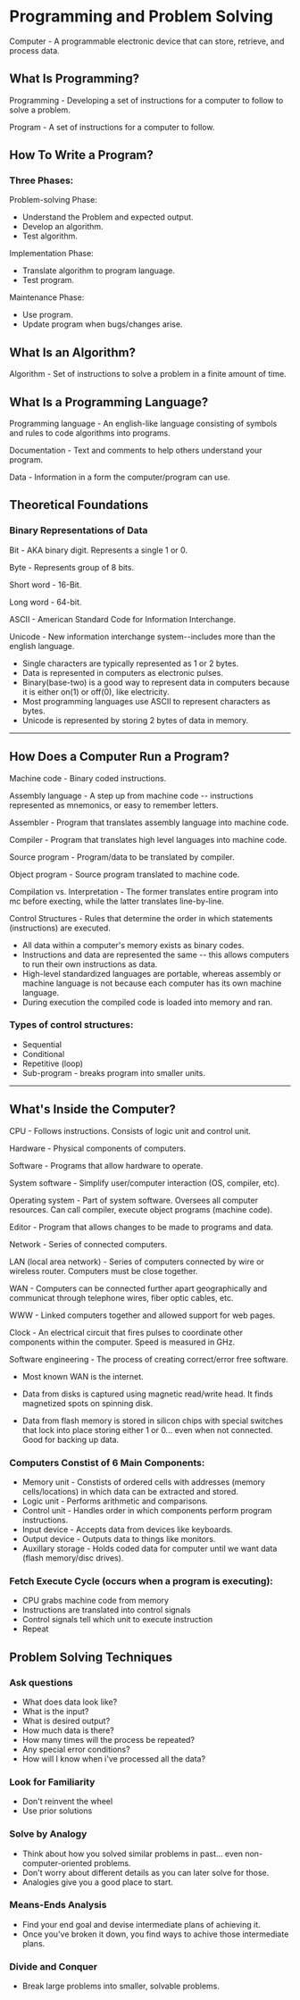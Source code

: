 # Programming and Problem Solving

Computer - A programmable electronic device that can store, retrieve, and process data.

## What Is Programming?

Programming - Developing a set of instructions for a computer to follow to solve a problem.

Program - A set of instructions for a computer to follow.

## How To Write a Program?

### Three Phases:

Problem-solving Phase:

- Understand the Problem and expected output.
- Develop an algorithm.
- Test algorithm.

Implementation Phase:

- Translate algorithm to program language.
- Test program.

Maintenance Phase:

- Use program.
- Update program when bugs/changes arise.

## What Is an Algorithm?

Algorithm - Set of instructions to solve a problem in a finite amount of time.

## What Is a Programming Language?

Programming language - An english-like language consisting of symbols and rules to code algorithms into programs.

Documentation - Text and comments to help others understand your program.

Data - Information in a form the computer/program can use.

## Theoretical Foundations

### Binary Representations of Data

Bit - AKA binary digit. Represents a single 1 or 0.

Byte - Represents group of 8 bits.

Short word - 16-Bit.

Long word - 64-bit.

ASCII - American Standard Code for Information Interchange.

Unicode - New information interchange system--includes more than the english language.

- Single characters are typically represented as 1 or 2 bytes.
- Data is represented in computers as electronic pulses.
- Binary(base-two) is a good way to represent data in computers because it is either on(1) or off(0), like electricity.
- Most programming languages use ASCII to represent characters as bytes.
- Unicode is represented by storing 2 bytes of data in memory.

---

## How Does a Computer Run a Program?

Machine code - Binary coded instructions.

Assembly language - A step up from machine code -- instructions represented as mnemonics, or easy to remember letters.

Assembler - Program that translates assembly language into machine code.

Compiler - Program that translates high level languages into machine code.

Source program - Program/data to be translated by compiler.

Object program - Source program translated to machine code.

Compilation vs. Interpretation - The former translates entire program into mc before execting, while the latter translates line-by-line.

Control Structures - Rules that determine the order in which statements (instructions) are executed.

- All data within a computer's memory exists as binary codes.
- Instructions and data are represented the same -- this allows computers to run their own instructions as data.
- High-level standardized languages are portable, whereas assembly or machine language is not because each computer has its own machine language.
- During execution the compiled code is loaded into memory and ran.

### Types of control structures:

- Sequential
- Conditional
- Repetitive (loop)
- Sub-program - breaks program into smaller units.

---

## What's Inside the Computer?

CPU - Follows instructions. Consists of logic unit and control unit.

Hardware - Physical components of computers.

Software - Programs that allow hardware to operate.

System software - Simplify user/computer interaction (OS, compiler, etc).

Operating system - Part of system software. Oversees all computer resources. Can call compiler, execute object programs (machine code).

Editor - Program that allows changes to be made to programs and data.

Network - Series of connected computers.

LAN (local area network) - Series of computers connected by wire or wireless router. Computers must be close together.

WAN - Computers can be connected further apart geographically and communicat through telephone wires, fiber optic cables, etc.

WWW - Linked computers together and allowed support for web pages.

Clock - An electrical circuit that fires pulses to coordinate other components within the computer. Speed is measured in GHz.

Software engineering - The process of creating correct/error free software.

- Most known WAN is the internet.

- Data from disks is captured using magnetic read/write head. It finds magnetized spots on spinning disk.

- Data from flash memory is stored in silicon chips with special switches that lock into place storing either 1 or 0... even when not connected. Good for backing up data.

### Computers Constist of 6 Main Components:

- Memory unit - Constists of ordered cells with addresses (memory cells/locations) in which data can be extracted and stored.
- Logic unit - Performs arithmetic and comparisons.
- Control unit - Handles order in which components perform program instructions.
- Input device - Accepts data from devices like keyboards.
- Output device - Outputs data to things like monitors.
- Auxillary storage - Holds coded data for computer until we want data (flash memory/disc drives).

### Fetch Execute Cycle (occurs when a program is executing):

- CPU grabs machine code from memory
- Instructions are translated into control signals
- Control signals tell which unit to execute instruction
- Repeat

## Problem Solving Techniques

### Ask questions

- What does data look like?
- What is the input?
- What is desired output?
- How much data is there?
- How many times will the process be repeated?
- Any special error conditions?
- How will I know when i've processed all the data?

### Look for Familiarity

- Don't reinvent the wheel
- Use prior solutions

### Solve by Analogy

- Think about how you solved similar problems in past... even non-computer-oriented problems.
- Don't worry about different details as you can later solve for those.
- Analogies give you a good place to start.

### Means-Ends Analysis

- Find your end goal and devise intermediate plans of achieving it.
- Once you've broken it down, you find ways to achive those intermediate plans.

### Divide and Conquer

- Break large problems into smaller, solvable problems.
